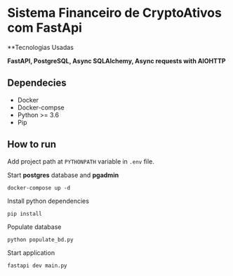# Sistema Financeiro de CryptoAtivos com FastApi

**Tecnologias Usadas

**FastAPI, PostgreSQL, Async SQLAlchemy, Async requests with AIOHTTP**

## Dependecies
* Docker
* Docker-compse
* Python >= 3.6
* Pip

## How to run
Add project path at `PYTHONPATH` variable in `.env` file.

Start **postgres** database and **pgadmin**
```shell
docker-compose up -d
```

Install python dependencies
```shell
pip install
```

Populate database
```shell
python populate_bd.py
```

Start application
```shell
fastapi dev main.py
```
